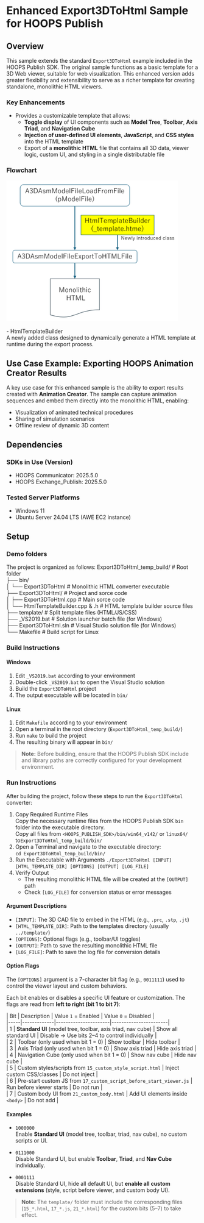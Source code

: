 # Enhanced Export3DToHtml Sample for HOOPS Publish

## Overview

This sample extends the standard `Export3DToHtml` example included in the HOOPS Publish SDK. The original sample functions as a basic template for a 3D Web viewer, suitable for web visualization. This enhanced version adds greater flexibility and extensibility to serve as a richer template for creating standalone, monolithic HTML viewers.<br>

### Key Enhancements

- Provides a customizable template that allows:
  - **Toggle display** of UI components such as **Model Tree**, **Toolbar**, **Axis Triad**, and **Navigation Cube**
  - **Injection of user-defined UI elements**, **JavaScript**, and **CSS styles** into the HTML template
  - Export of a **monolithic HTML** file that contains all 3D data, viewer logic, custom UI, and styling in a single distributable file

### Flowchart
<p align="left">
  <img src="readme_images/flowchart.png" alt="Flowchart" width="450"><br>
</p>
- HtmlTemplateBuilder<br>
A newly added class designed to dynamically generate a HTML template at runtime during the export process.

## Use Case Example: Exporting HOOPS Animation Creator Results

A key use case for this enhanced sample is the ability to export results created with **Animation Creator**. The sample can capture animation sequences and embed them directly into the monolithic HTML, enabling:
- Visualization of animated technical procedures
- Sharing of simulation scenarios
- Offline review of dynamic 3D content

## Dependencies
### SDKs in Use (Version)
* HOOPS Communicator: 2025.5.0
* HOOPS Exchange_Publish: 2025.5.0

### Tested Server Platforms
* Windows 11
* Ubuntu Server 24.04 LTS (AWE EC2 instance)

## Setup
### Demo folders
The project is organized as follows:
Export3DToHtml_temp_build/              # Root folder<br>
├── bin/                        <br>
│   └── Export3DToHtml                 # Monolithic HTML converter executable<br>
├── Export3DToHtml/                     # Project and sorce code<br>
│   ├── Export3DToHtml.cpp              # Main sorce code<br>
│   └── HtmlTemplateBuilder.cpp & .h    # HTML template builder source files<br>
├── template/                           # Split template files (HTML/JS/CSS)<br>
├── _VS2019.bat                         # Solution launcher batch file (for Windows)<br>
├── Export3DToHtml.sln                  #  Visual Studio solution file (for Windows)<br>
└── Makefile                            # Build script for Linux<br>

### Build Instructions
#### Windows
1. Edit `_VS2019.bat` according to your environment <br>
2. Double-click `_VS2019.bat` to open the Visual Studio solution <br>
2. Build the `Export3DToHtml` project <br>
3. The output executable will be located in `bin/` <br>

#### Linux
1. Edit `Makefile` according to your environment <br>
2. Open a terminal in the root directory (`Export3DToHtml_temp_build/`) <br>
3. Run `make` to build the project <br>
4. The resulting binary will appear in `bin/` <br>

> **Note:** Before building, ensure that the HOOPS Publish SDK include and library paths are correctly configured for your development environment.

### Run Instructions

After building the project, follow these steps to run the `Export3DToHtml` converter:<br>
1. Copy Required Runtime Files<br>
   Copy the necessary runtime files from the HOOPS Publish SDK `bin` folder into the executable directory.<br>
     Copy all files from `<HOOPS_PUBLISH_SDK>/bin/win64_v142/` or `linux64/` to`Export3DToHtml_temp_build/bin/`<br>
2. Open a Terminal and navigate to the executable directory:<br>
    `cd Export3DToHtml_temp_build/bin/`<br>
3. Run the Executable with Arguments
    `./Export3DToHtml [INPUT] [HTML_TEMPLATE_DIR] [OPTIONS] [OUTPUT] [LOG_FILE]`<br>
4. Verify Output<br>
   - The resulting monolithic HTML file will be created at the `[OUTPUT]` path<br>
   - Check `[LOG_FILE]` for conversion status or error messages<br>

#### Argument Descriptions

- `[INPUT]`: The 3D CAD file to embed in the HTML (e.g., `.prc`, `.stp`, `.jt`)<br>
- `[HTML_TEMPLATE_DIR]`: Path to the templates directory (usually `../template/`)<br>
- `[OPTIONS]`: Optional flags (e.g., toolbar/UI toggles)<br>
- `[OUTPUT]`: Path to save the resulting monolithic HTML file<br>
- `[LOG_FILE]`: Path to save the log file for conversion details<br>

#### Option Flags

The `[OPTIONS]` argument is a 7-character bit flag (e.g., `0011111`) used to control the viewer layout and custom behaviors.<br>

Each bit enables or disables a specific UI feature or customization. The flags are read from **left to right (bit 1 to bit 7)**:<br>

| Bit | Description | Value `1` = Enabled | Value `0` = Disabled |<br>
|-----|-------------|----------------------|-----------------------|<br>
| 1   | **Standard UI** (model tree, toolbar, axis triad, nav cube) | Show all standard UI | Disable → Use bits 2–4 to control individually |<br>
| 2   | Toolbar (only used when bit 1 = 0) | Show toolbar | Hide toolbar |<br>
| 3   | Axis Triad (only used when bit 1 = 0) | Show axis triad | Hide axis triad |<br>
| 4   | Navigation Cube (only used when bit 1 = 0) | Show nav cube | Hide nav cube |<br>
| 5   | Custom styles/scripts from `15_custom_style_script.html` | Inject custom CSS/classes | Do not inject |<br>
| 6   | Pre-start custom JS from `17_custom_script_before_start_viewer.js` | Run before viewer starts | Do not run |<br>
| 7   | Custom body UI from `21_custom_body.html` | Add UI elements inside `<body>` | Do not add |<br>

#### Examples

- `1000000`  <br>
  Enable **Standard UI** (model tree, toolbar, triad, nav cube), no custom scripts or UI.<br>

- `0111000`  <br>
  Disable Standard UI, but enable **Toolbar**, **Triad**, and **Nav Cube** individually.<br>

- `0001111`  <br>
  Disable Standard UI, hide all default UI, but **enable all custom extensions** (style, script before viewer, and custom body UI).<br>

> **Note:** The `template/` folder must include the corresponding files (`15_*.html`, `17_*.js`, `21_*.html`) for the custom bits (5–7) to take effect.<br>